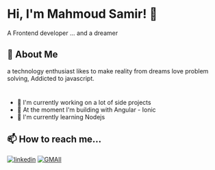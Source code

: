 
# Hi, I'm Mahmoud Samir! 👋
A Frontend developer ... and a dreamer 

## 🚀 About Me

a technology enthusiast likes to make reality from dreams love problem solving, Addicted to javascript.

#
- 🔭 I'm currently working on a lot of side projects
- 🎢 At the moment I'm building with Angular - Ionic
- 🌱 I'm currently learning Nodejs



## 📫 How to reach me... 
[![linkedin](https://img.shields.io/badge/linkedin-0A66C2?style=for-the-badge&logo=linkedin&logoColor=white)](https://www.linkedin.com/in/mahmoud-samir01/)
[![GMAIl](https://img.shields.io/badge/Gmail-D14836?style=for-the-badge&logo=gmail&logoColor=white)](mahmoudsamir1924@gmail.com)

